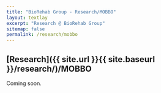 ```yaml
---
title: "BioRehab Group - Research/MOBBO"
layout: textlay
excerpt: "Research @ BioRehab Group"
sitemap: false
permalink: /research/mobbo
---
```


## [Research]({{ site.url }}{{ site.baseurl }}/research/)/MOBBO

Coming soon.
